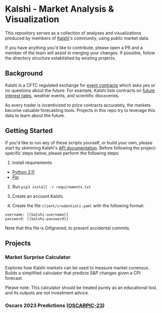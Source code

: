 # Kalshi - Market Analysis & Visualization

This repository serves as a collection of analyses and visualizations produced by members of [Kalshi](https://kalshi.com/)'s community, using public market data.

If you have anything you'd like to contribute, please open a PR and a member of the team will assist in merging your changes. If possible, follow the directory structure established by existing projects.

## Background

Kalshi is a CFTC regulated exchange for [event contracts](https://kalshi.com/learn/what-is-event-contract) which asks yes or no questions about the future. For example, Kalshi lists contracts on [future interest rates](https://kalshi.com/events/economics), weather events, and scientific discoveries.

As every trader is incentivized to price contracts accurately, the markets become valuable forecasting tools. Projects in this repo try to leverage this data to learn about the future.

## Getting Started

If you'd like to run any of these scripts yourself, or build your own, please start by skimming Kalshi's [API documentation](https://trading-api.readme.io/reference/getting-started). Before following the project-specific steps below, please perform the following steps:

1. Install requirements

* [Python 3.11](https://docs.python.org/3/whatsnew/3.11.html)
* [Pip](https://pip.pypa.io/en/stable/installation/)

2. Run `pip3 install -r requirements.txt`

3. Create an account Kalshi.

4. Create the file `client/credentials.yaml` with the following format:

```
username: [[kalshi-username]]
password: [[kalshi-password]]
```

Note that this file is GitIgnored, to prevent accidental commits.


## Projects

### Market Surprise Calculator
Explores how Kalshi markets can be used to measure market conensus.
Builds a simplified calculator that predicts S&P changes given a CPI forecast.

Please note: This calculator should be treated purely as an educational tool, and
its outputs are not investment advice.

### Oscars 2023 Predictions ([OSCARPIC-23](https://kalshi.com/events/OSCARPIC-23))

